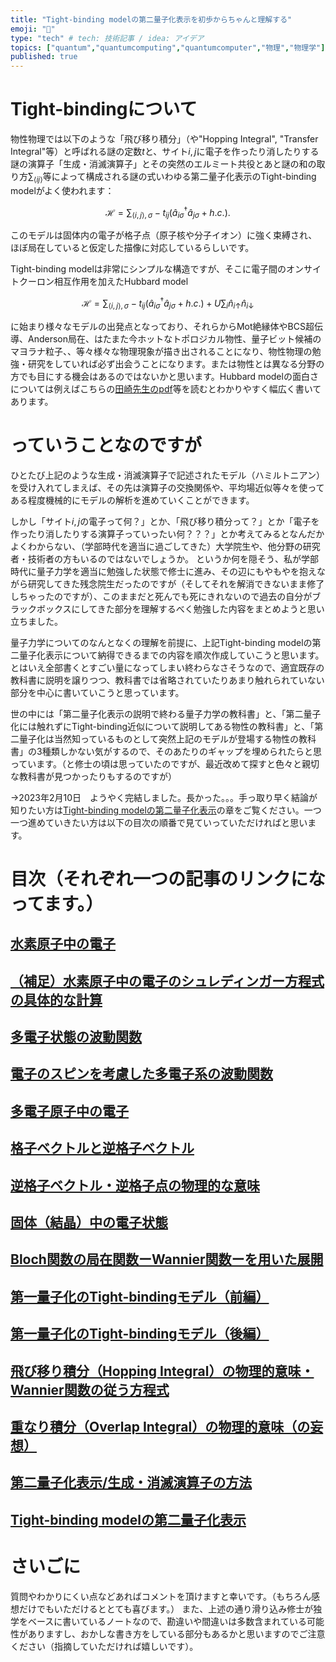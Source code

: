 ```yaml
---
title: "Tight-binding modelの第二量子化表示を初歩からちゃんと理解する"
emoji: "👶"
type: "tech" # tech: 技術記事 / idea: アイデア
topics: ["quantum","quantumcomputing","quantumcomputer","物理","物理学"]
published: true
---
```

# Tight-bindingについて
物性物理では以下のような「飛び移り積分」（や"Hopping Integral", "Transfer Integral"等）と呼ばれる謎の定数$t$と、サイト$i,j$に電子を作ったり消したりする謎の演算子「生成・消滅演算子」とその突然のエルミート共役とあと謎の和の取り方$\sum_{\left<ij\right>}$等によって構成される謎の式いわゆる第二量子化表示のTight-binding modelがよく使われます：

$$
\mathcal{H} = \sum_{\left <i,j \right>,\sigma }-t_{ij}\left( \hat{a}^\dagger_{i\sigma }\hat{a}_{j\sigma }   + h.c.\right).
$$

このモデルは固体内の電子が格子点（原子核や分子イオン）に強く束縛され、ほぼ局在していると仮定した描像に対応しているらしいです。

Tight-binding modelは非常にシンプルな構造ですが、そこに電子間のオンサイトクーロン相互作用を加えたHubbard model

$$
\mathcal{H} = \sum_{\left <i,j \right>,\sigma }-t_{ij}\left( \hat{a}^\dagger_{i\sigma }\hat{a}_{j\sigma } + h.c. \right)  + U\sum_i\hat{n}_{i\uparrow}\hat{n}_{i\downarrow}
$$

に始まり様々なモデルの出発点となっており、それらからMot絶縁体やBCS超伝導、Anderson局在、はたまた今ホットなトポロジカル物性、量子ビット候補のマヨラナ粒子、、等々様々な物理現象が描き出されることになり、物性物理の勉強・研究をしていれば必ず出会うことになります。または物性とは異なる分野の方でも目にする機会はあるのではないかと思います。Hubbard modelの面白さについては例えばこちらの[田崎先生のpdf](https://www.gakushuin.ac.jp/~881791/pdf/KBHubbard.pdf)等を読むとわかりやすく幅広く書いてあります。


# っていうことなのですが
ひとたび上記のような生成・消滅演算子で記述されたモデル（ハミルトニアン）を受け入れてしまえば、その先は演算子の交換関係や、平均場近似等々を使ってある程度機械的にモデルの解析を進めていくことができます。

しかし「サイト$i,j$の電子って何？」とか、「飛び移り積分って？」とか「電子を作ったり消したりする演算子っていったい何？？？」とか考えてみるとなんだかよくわからない、（学部時代を適当に過ごしてきた）大学院生や、他分野の研究者・技術者の方もいるのではないでしょうか。
というか何を隠そう、私が学部時代に量子力学を適当に勉強した状態で修士に進み、その辺にもやもやを抱えながら研究してきた残念院生だったのですが（そしてそれを解消できないまま修了しちゃったのですが）、このままだと死んでも死にきれないので過去の自分がブラックボックスにしてきた部分を理解するべく勉強した内容をまとめようと思い立ちました。


量子力学についてのなんとなくの理解を前提に、上記Tight-binding modelの第二量子化表示について納得できるまでの内容を順次作成していこうと思います。とはいえ全部書くとすごい量になってしまい終わらなさそうなので、適宜既存の教科書に説明を譲りつつ、教科書では省略されていたりあまり触れられていない部分を中心に書いていこうと思っています。

世の中には「第二量子化表示の説明で終わる量子力学の教科書」と、「第二量子化には触れずにTight-binding近似について説明してある物性の教科書」と、「第二量子化は当然知っているものとして突然上記のモデルが登場する物性の教科書」の3種類しかない気がするので、そのあたりのギャップを埋められたらと思っています。（と修士の頃は思っていたのですが、最近改めて探すと色々と親切な教科書が見つかったりもするのですが）

→2023年2月10日　ようやく完結しました。長かった。。。手っ取り早く結論が知りたい方は[Tight-binding modelの第二量子化表示](https://zenn.dev/ponzumai/articles/tight-binding-model-2nd-q-tbmodel)の章をご覧ください。一つ一つ進めていきたい方は以下の目次の順番で見ていっていただければと思います。

# 目次（それぞれ一つの記事のリンクになってます。）


## [水素原子中の電子](https://zenn.dev/ponzumai/articles/tight-binding-model-hydrogen-atom)
## [（補足）水素原子中の電子のシュレディンガー方程式の具体的な計算](https://zenn.dev/ponzumai/articles/appendix-hidrogen-atom)
## [多電子状態の波動関数](https://zenn.dev/ponzumai/articles/tight-binding-model-many-electron)
## [電子のスピンを考慮した多電子系の波動関数](https://zenn.dev/ponzumai/articles/tight-binding-model-spin)
## [多電子原子中の電子](https://zenn.dev/ponzumai/articles/tight-binding-model-many-electron-atom)
## [格子ベクトルと逆格子ベクトル](https://zenn.dev/ponzumai/articles/tight-binding-model-lattice-vec)
## [逆格子ベクトル・逆格子点の物理的な意味](https://zenn.dev/ponzumai/articles/tight-binding-model-reciprocal-lattice)
## [固体（結晶）中の電子状態](https://zenn.dev/ponzumai/articles/tight-binding-model-electrons-in-solids)
## [Bloch関数の局在関数ーWannier関数ーを用いた展開](https://zenn.dev/ponzumai/articles/tight-binding-model-wannier-func)
## [第一量子化のTight-bindingモデル（前編）](https://zenn.dev/ponzumai/articles/tight-binding-model-1st-q-1)
## [第一量子化のTight-bindingモデル（後編）](https://zenn.dev/ponzumai/articles/tight-binding-model-1st-q-2)
## [飛び移り積分（Hopping Integral）の物理的意味・Wannier関数の従う方程式](https://zenn.dev/ponzumai/articles/tight-binding-model-hopping-int)
## [重なり積分（Overlap Integral）の物理的意味（の妄想）](https://zenn.dev/ponzumai/articles/tight-binding-model-overlap-int)
## [第二量子化表示/生成・消滅演算子の方法](https://zenn.dev/ponzumai/articles/tight-binding-model-2nd-q)
## [Tight-binding modelの第二量子化表示](https://zenn.dev/ponzumai/articles/tight-binding-model-2nd-q-tbmodel)


# さいごに
質問やわかりにくい点などあればコメントを頂けますと幸いです。（もちろん感想だけでもいただけるととても喜びます。）
また、上述の通り滑り込み修士が独学をベースに書いているノートなので、勘違いや間違いは多数含まれている可能性がありますし、おかしな書き方をしている部分もあるかと思いますのでご注意ください（指摘していただければ嬉しいです）。